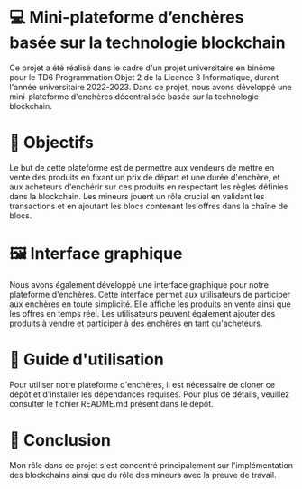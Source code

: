 # 💻 Mini-plateforme d’enchères basée sur la technologie blockchain
Ce projet a été réalisé dans le cadre d'un projet universitaire en binôme pour le TD6 Programmation Objet 2 de la Licence 3 Informatique, durant l'année universitaire 2022-2023. Dans ce projet, nous avons développé une mini-plateforme d'enchères décentralisée basée sur la technologie blockchain.

# 🎯 Objectifs
Le but de cette plateforme est de permettre aux vendeurs de mettre en vente des produits en fixant un prix de départ et une durée d'enchère, et aux acheteurs d'enchérir sur ces produits en respectant les règles définies dans la blockchain. Les mineurs jouent un rôle crucial en validant les transactions et en ajoutant les blocs contenant les offres dans la chaîne de blocs.

# 🖼️ Interface graphique
Nous avons également développé une interface graphique pour notre plateforme d'enchères. Cette interface permet aux utilisateurs de participer aux enchères en toute simplicité. Elle affiche les produits en vente ainsi que les offres en temps réel. Les utilisateurs peuvent également ajouter des produits à vendre et participer à des enchères en tant qu'acheteurs.

# 📝 Guide d'utilisation
Pour utiliser notre plateforme d'enchères, il est nécessaire de cloner ce dépôt et d'installer les dépendances requises. Pour plus de détails, veuillez consulter le fichier README.md présent dans le dépôt.

# 📍 Conclusion
Mon rôle dans ce projet s'est concentré principalement sur l'implémentation des blockchains ainsi que du rôle des mineurs avec la preuve de travail.
